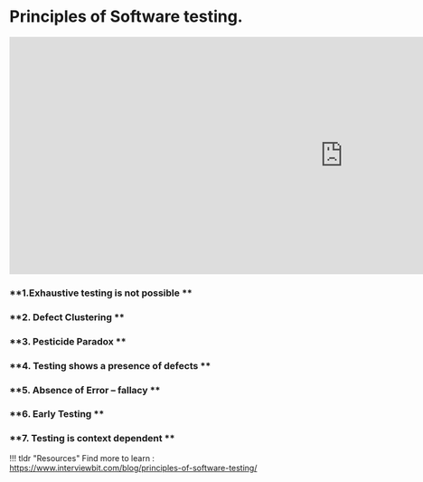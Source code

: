 # Principles of Software testing.

<iframe width="1180" height="420" src="https://www.youtube.com/embed/NC1aqG4tWl4" title="Seven Software Testing Principles" frameborder="0" allow="accelerometer; autoplay; clipboard-write; encrypted-media; gyroscope; picture-in-picture" allowfullscreen></iframe>


### **1.Exhaustive testing is not possible  **
### **2. Defect Clustering **
### **3. Pesticide Paradox **
### **4. Testing shows a presence of defects **
### **5. Absence of Error – fallacy **
### **6. Early Testing **
### **7. Testing is context dependent **



!!! tldr "Resources"
    Find more to learn : <a target="_blank" href="https://www.interviewbit.com/blog/principles-of-software-testing/">https://www.interviewbit.com/blog/principles-of-software-testing/</a>